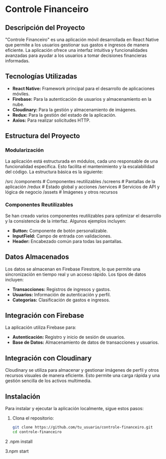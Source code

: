 # Controle Financeiro




## Descripción del Proyecto
"Controle Financeiro" es una aplicación móvil desarrollada en React Native que permite a los usuarios gestionar sus gastos e ingresos de manera eficiente. La aplicación ofrece una interfaz intuitiva y funcionalidades avanzadas para ayudar a los usuarios a tomar decisiones financieras informadas.

## Tecnologías Utilizadas
- **React Native:** Framework principal para el desarrollo de aplicaciones móviles.
- **Firebase:** Para la autenticación de usuarios y almacenamiento en la nube.
- **Cloudinary:** Para la gestión y almacenamiento de imágenes.
- **Redux:** Para la gestión del estado de la aplicación.
- **Axios:** Para realizar solicitudes HTTP.

## Estructura del Proyecto

### Modularización
La aplicación está estructurada en módulos, cada uno responsable de una funcionalidad específica. Esto facilita el mantenimiento y la escalabilidad del código. La estructura básica es la siguiente:

/src
/components          # Componentes reutilizables
/screens             # Pantallas de la aplicación
/redux              # Estado global y acciones
/services           # Servicios de API y lógica de negocio
/assets             # Imágenes y otros recursos


### Componentes Reutilizables
Se han creado varios componentes reutilizables para optimizar el desarrollo y la consistencia de la interfaz. Algunos ejemplos incluyen:

- **Button:** Componente de botón personalizable.
- **InputField:** Campo de entrada con validaciones.
- **Header:** Encabezado común para todas las pantallas.

## Datos Almacenados
Los datos se almacenan en Firebase Firestore, lo que permite una sincronización en tiempo real y un acceso rápido. Los tipos de datos incluyen:

- **Transacciones:** Registros de ingresos y gastos.
- **Usuarios:** Información de autenticación y perfil.
- **Categorías:** Clasificación de gastos e ingresos.

## Integración con Firebase
La aplicación utiliza Firebase para:

- **Autenticación:** Registro y inicio de sesión de usuarios.
- **Base de Datos:** Almacenamiento de datos de transacciones y usuarios.

## Integración con Cloudinary
Cloudinary se utiliza para almacenar y gestionar imágenes de perfil y otros recursos visuales de manera eficiente. Esto permite una carga rápida y una gestión sencilla de los activos multimedia.

## Instalación
Para instalar y ejecutar la aplicación localmente, sigue estos pasos:

1. Clona el repositorio:
   ```bash
   git clone https://github.com/tu_usuario/controle-financeiro.git
   cd controle-financeiro
2 .npm install

3.npm start
